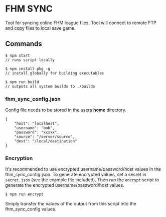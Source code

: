 # FHM SYNC

Tool for syncing online FHM league files.  Tool will connect to remote FTP and copy files to local save game.

## Commands

```
$ npm start
// runs script locally

$ npm install pkg -g
// install globally for building executables

$ npm run build
// outputs all system builds to ./builds

```

### fhm_sync_config.json
Config file needs to be stored in the users **home** directory.

```
{
    "host": "localhost",
    "username": "bob",
    "password": "xxxxx",
    "source": "/server/source",
    "dest": "/local/destination"
}

```

### Encryption
It's recommended to use encrypted username/password/host values in the fhm_sync_config.json.
To generate encrypted values, set a secret in `secret.json` (see the example file included).  Then run the `encrypt` script to generate the encrypted username/password/host values.

```
$ npm run encrypt
```
Simply transfer the values of the output from this script into the fhm_sync_config values.